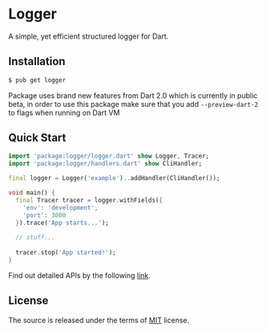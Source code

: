 # Logger
A simple, yet efficient structured logger for Dart.

## Installation
```sh
$ pub get logger
```

Package uses brand new features from Dart 2.0 which is currently in public beta,
in order to use this package make sure that you add `--preview-dart-2` to flags
when running on Dart VM

## Quick Start
```dart
import 'package:logger/logger.dart' show Logger, Tracer;
import 'package:logger/handlers.dart' show CliHandler;

final logger = Logger('example')..addHandler(CliHandler());

void main() {
  final Tracer tracer = logger.withFields({
    'env': 'development',
    'port': 3000
  }).trace('App starts...');
  
  // stuff...
  
  tracer.stop('App started!');
}
```

Find out detailed APIs by the following [link](https://pub.dartlang.org/documentation/logger).

## License
The source is released under the terms of [MIT] license.

[MIT]: ./LICENSE
